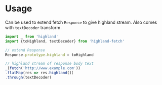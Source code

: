 
# Usage

Can be used to extend fetch `Response` to give highland stream. Also comes with `textDecoder` transform.

```javascript
import _ from 'highland'
import {toHighland, textDecoder} from 'highland-fetch'

// extend Response
Response.prototype.highland = toHighland

// highland stream of response body text
_(fetch('http://www.example.com'))
.flatMap(res => res.highland())
.through(textDecoder)
```

